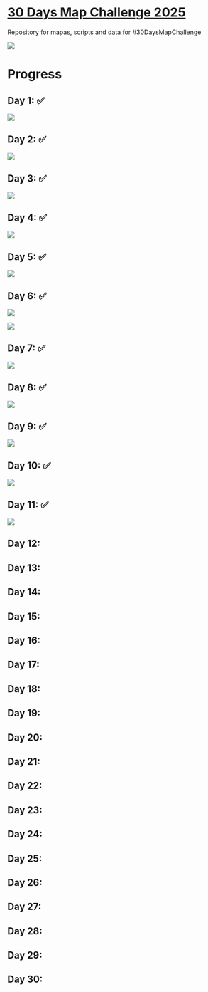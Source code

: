 # [30 Days Map Challenge 2025](https://30daymapchallenge.com) 
Repository for mapas, scripts and data for #30DaysMapChallenge

![](figures/figure1.jpeg)

# Progress

## Day 1: ✅
  
![](mapas/map_day1.png)

## Day 2: ✅

![](mapas/map_day2.png)
  
## Day 3: ✅

![](mapas/map_day3.png)

## Day 4: ✅

![](mapas/map_day4.png)

## Day 5: ✅

![](mapas/map_day5.png)

## Day 6: ✅

![](mapas/map_day6.png)

![](mapas/map_day6.gif)

## Day 7: ✅

![](mapas/map_day7.png)

## Day 8: ✅

![](mapas/map_day8.png)

## Day 9: ✅

![](mapas/map_day9.png)

## Day 10: ✅

![](mapas/map_day10.png)

## Day 11: ✅

![](mapas/map_day11.png)

## Day 12:
## Day 13:
## Day 14:
## Day 15:
## Day 16:
## Day 17:
## Day 18:
## Day 19:
## Day 20:
## Day 21:
## Day 22:
## Day 23:
## Day 24:
## Day 25:
## Day 26:
## Day 27:
## Day 28:
## Day 29:
## Day 30:
